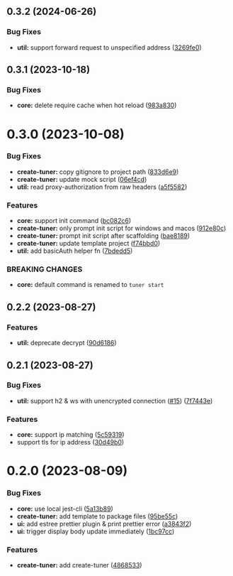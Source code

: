 ## 0.3.2 (2024-06-26)

### Bug Fixes

* **util:** support forward request to unspecified address ([3269fe0](https://github.com/tuner-proxy/tuner/commit/3269fe077331c4faf6fde01f7ab855486e6e7972))

## 0.3.1 (2023-10-18)

### Bug Fixes

* **core:** delete require cache when hot reload ([983a830](https://github.com/tuner-proxy/tuner/commit/983a83044e59785886b8a0922a535a1414db0e6c))

# 0.3.0 (2023-10-08)

### Bug Fixes

* **create-tuner:** copy gitignore to  project path ([833d6e9](https://github.com/tuner-proxy/tuner/commit/833d6e928a9e71276777caf3433123f9ab404a00))
* **create-tuner:** update mock script ([06ef4cd](https://github.com/tuner-proxy/tuner/commit/06ef4cd9f1aa3ace78403f53909dd1ef0d471e39))
* **util:** read proxy-authorization from raw headers ([a5f5582](https://github.com/tuner-proxy/tuner/commit/a5f5582c44c9ad05287d45e230b537e84e5df8fd))

### Features

* **core:** support init command ([bc082c6](https://github.com/tuner-proxy/tuner/commit/bc082c63952cf35fc277d0f690ec2430d0f6881d))
* **create-tuner:** only prompt init script for windows and macos ([912e80c](https://github.com/tuner-proxy/tuner/commit/912e80c5ded413aa152991448c5371dbb80c107a))
* **create-tuner:** prompt init script after scaffolding ([bae8189](https://github.com/tuner-proxy/tuner/commit/bae8189879ec432a202004b9237344601c0157bf))
* **create-tuner:** update template project ([f74bbd0](https://github.com/tuner-proxy/tuner/commit/f74bbd0aa19a22b3fb91381bf7cdae0b4e9e6457))
* **util:** add basicAuth helper fn ([7bdedd5](https://github.com/tuner-proxy/tuner/commit/7bdedd5c99bf920db7fe891a1c2594ba880eab16))

### BREAKING CHANGES

* **core:** default command is renamed to `tuner start`

## 0.2.2 (2023-08-27)

### Features

* **util:** deprecate decrypt ([90d6186](https://github.com/gzzhanghao/tuner/commit/90d61864e54cb0679fe4cdd8956c03b67e2f8a42))

## 0.2.1 (2023-08-27)

### Bug Fixes

* **util:** support h2 & ws with unencrypted connection ([#15](https://github.com/gzzhanghao/tuner/issues/15)) ([7f7443e](https://github.com/gzzhanghao/tuner/commit/7f7443e28ee305de327414ac2926d516b5a7e10a))

### Features

* **core:** support ip matching ([5c59319](https://github.com/gzzhanghao/tuner/commit/5c5931974518671a51792d9f6eab2873971ad686))
* support tls for ip address ([30d49b0](https://github.com/gzzhanghao/tuner/commit/30d49b0756c0f5d6bb40da4475a73fe5ead83c99))

# 0.2.0 (2023-08-09)

### Bug Fixes

* **core:** use local jest-cli ([5a13b89](https://github.com/gzzhanghao/tuner/commit/5a13b89f4581dbcda3b1cd987d3c37e0316ce21d))
* **create-tuner:** add template to package files ([95be55c](https://github.com/gzzhanghao/tuner/commit/95be55cb4cd2c3d479591195adc1a1df5ced0c2f))
* **ui:** add estree prettier plugin & print prettier error ([a3843f2](https://github.com/gzzhanghao/tuner/commit/a3843f29ee991b6e352f0490ce3745d9c0427975))
* **ui:** trigger display body update immediately ([1bc97cc](https://github.com/gzzhanghao/tuner/commit/1bc97ccfb27e5ba4133d82ad981d2ba68ad73a74))

### Features

* **create-tuner:** add create-tuner ([4868533](https://github.com/gzzhanghao/tuner/commit/4868533715dd0ebd30bd4f5c28773c735f988520))
